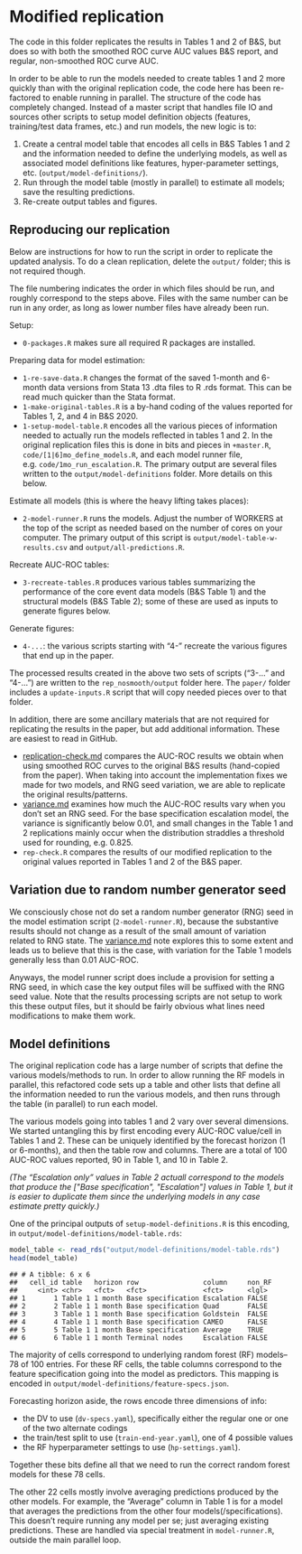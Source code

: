 Modified replication
================

The code in this folder replicates the results in Tables 1 and 2 of
B\&S, but does so with both the smoothed ROC curve AUC values B\&S
report, and regular, non-smoothed ROC curve AUC.

In order to be able to run the models needed to create tables 1 and 2
more quickly than with the original replication code, the code here has
been re-factored to enable running in parallel. The structure of the
code has completely changed. Instead of a master script that handles
file IO and sources other scripts to setup model definition objects
(features, training/test data frames, etc.) and run models, the new
logic is to:

1.  Create a central model table that encodes all cells in B\&S Tables 1
    and 2 and the information needed to define the underlying models, as
    well as associated model definitions like features, hyper-parameter
    settings, etc. (`output/model-definitions/`).
2.  Run through the model table (mostly in parallel) to estimate all
    models; save the resulting predictions.
3.  Re-create output tables and figures.

## Reproducing our replication

Below are instructions for how to run the script in order to replicate
the updated analysis. To do a clean replication, delete the `output/`
folder; this is not required though.

The file numbering indicates the order in which files should be run, and
roughly correspond to the steps above. Files with the same number can be
run in any order, as long as lower number files have already been run.

Setup:

  - `0-packages.R` makes sure all required R packages are installed.

Preparing data for model estimation:

  - `1-re-save-data.R` changes the format of the saved 1-month and
    6-month data versions from Stata 13 .dta files to R .rds format.
    This can be read much quicker than the Stata format.
  - `1-make-original-tables.R` is a by-hand coding of the values
    reported for Tables 1, 2, and 4 in B\&S 2020.
  - `1-setup-model-table.R` encodes all the various pieces of
    information needed to actually run the models reflected in tables 1
    and 2. In the original replication files this is done in bits and
    pieces in `+master.R`, `code/[1|6]mo_define_models.R`, and each
    model runner file, e.g. `code/1mo_run_escalation.R`. The primary
    output are several files written to the `output/model-definitions`
    folder. More details on this below.

Estimate all models (this is where the heavy lifting takes places):

  - `2-model-runner.R` runs the models. Adjust the number of WORKERS at
    the top of the script as needed based on the number of cores on your
    computer. The primary output of this script is
    `output/model-table-w-results.csv` and `output/all-predictions.R`.

Recreate AUC-ROC tables:

  - `3-recreate-tables.R` produces various tables summarizing the
    performance of the core event data models (B\&S Table 1) and the
    structural models (B\&S Table 2); some of these are used as inputs
    to generate figures below.

Generate figures:

  - `4-...`: the various scripts starting with “4-” recreate the various
    figures that end up in the paper.

The processed results created in the above two sets of scripts (“3-…”
and “4-…”) are written to the `rep_nosmooth/output` folder here. The
`paper/` folder includes a `update-inputs.R` script that will copy
needed pieces over to that folder.

In addition, there are some ancillary materials that are not required
for replicating the results in the paper, but add additional
information. These are easiest to read in GitHub.

  - [replication-check.md](replication-check.md) compares the AUC-ROC
    results we obtain when using smoothed ROC curves to the original
    B\&S results (hand-copied from the paper). When taking into account
    the implementation fixes we made for two models, and RNG seed
    variation, we are able to replicate the original results/patterns.
  - [variance.md](variance.md) examines how much the AUC-ROC results
    vary when you don’t set an RNG seed. For the base specification
    escalation model, the variance is significantly below 0.01, and
    small changes in the Table 1 and 2 replications mainly occur when
    the distribution straddles a threshold used for rounding,
    e.g. 0.825.
  - `rep-check.R` compares the results of our modified replication to
    the original values reported in Tables 1 and 2 of the B\&S paper.

## Variation due to random number generator seed

We consciously chose not do set a random number generator (RNG) seed in
the model estimation script (`2-model-runner.R`), because the
substantive results should not change as a result of the small amount of
variation related to RNG state. The [variance.md](variance.md) note
explores this to some extent and leads us to believe that this is the
case, with variation for the Table 1 models generally less than 0.01
AUC-ROC.

Anyways, the model runner script does include a provision for setting a
RNG seed, in which case the key output files will be suffixed with the
RNG seed value. Note that the results processing scripts are not setup
to work this these output files, but it should be fairly obvious what
lines need modifications to make them work.

## Model definitions

The original replication code has a large number of scripts that define
the various models/methods to run. In order to allow running the RF
models in parallel, this refactored code sets up a table and other lists
that define all the information needed to run the various models, and
then runs through the table (in parallel) to run each model.

The various models going into tables 1 and 2 vary over several
dimensions. We started untangling this by first encoding every AUC-ROC
value/cell in Tables 1 and 2. These can be uniquely identified by the
forecast horizon (1 or 6-months), and then the table row and columns.
There are a total of 100 AUC-ROC values reported, 90 in Table 1, and 10
in Table 2.

*(The “Escalation only” values in Table 2 actuall correspond to the
models that produce the \["Base specification", "Escalation"\] values in
Table 1, but it is easier to duplicate them since the underlying models
in any case estimate pretty quickly.)*

One of the principal outputs of `setup-model-definitions.R` is this
encoding, in `output/model-definitions/model-table.rds`:

``` r
model_table <- read_rds("output/model-definitions/model-table.rds")
head(model_table)
```

    ## # A tibble: 6 x 6
    ##   cell_id table   horizon row                column     non_RF
    ##     <int> <chr>   <fct>   <fct>              <fct>      <lgl> 
    ## 1       1 Table 1 1 month Base specification Escalation FALSE 
    ## 2       2 Table 1 1 month Base specification Quad       FALSE 
    ## 3       3 Table 1 1 month Base specification Goldstein  FALSE 
    ## 4       4 Table 1 1 month Base specification CAMEO      FALSE 
    ## 5       5 Table 1 1 month Base specification Average    TRUE  
    ## 6       6 Table 1 1 month Terminal nodes     Escalation FALSE

The majority of cells correspond to underlying random forest (RF)
models–78 of 100 entries. For these RF cells, the table columns
correspond to the feature specification going into the model as
predictors. This mapping is encoded in
`output/model-definitions/feature-specs.json`.

Forecasting horizon aside, the rows encode three dimensions of info:

  - the DV to use (`dv-specs.yaml`), specifically either the regular one
    or one of the two alternate codings
  - the train/test split to use (`train-end-year.yaml`), one of 4
    possible values
  - the RF hyperparameter settings to use (`hp-settings.yaml`).

Together these bits define all that we need to run the correct random
forest models for these 78 cells.

The other 22 cells mostly involve averaging predictions produced by the
other models. For example, the “Average” column in Table 1 is for a
model that averages the predictions from the other four
models(/specifications). This doesn’t require running any model per se;
just averaging existing predictions. These are handled via special
treatment in `model-runner.R`, outside the main parallel loop.
